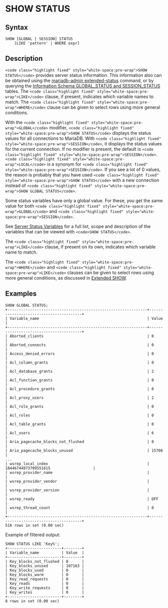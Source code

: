 
# SHOW STATUS

## Syntax


```
SHOW [GLOBAL | SESSION] STATUS
    [LIKE 'pattern' | WHERE expr]
```

## Description


`<code class="highlight fixed" style="white-space:pre-wrap">SHOW STATUS</code>` provides server status information. This
information also can be obtained using the [mariadb-admin extended-status](../../../../../clients-and-utilities/mariadb-admin.md) command, or by querying the [Information Schema GLOBAL_STATUS and SESSION_STATUS](../system-tables/information-schema/information-schema-tables/information-schema-global_status-and-session_status-tables.md) tables.
The `<code class="highlight fixed" style="white-space:pre-wrap">LIKE</code>` clause, if present, indicates which variable names
to match. The `<code class="highlight fixed" style="white-space:pre-wrap">WHERE</code>` clause can be given to select rows using
more general conditions.


With the `<code class="highlight fixed" style="white-space:pre-wrap">GLOBAL</code>` modifier, `<code class="highlight fixed" style="white-space:pre-wrap">SHOW STATUS</code>`
displays the status values for all connections to MariaDB. With
`<code class="highlight fixed" style="white-space:pre-wrap">SESSION</code>`, it displays the status values
for the current connection. If no modifier is present, the default is
 `<code class="highlight fixed" style="white-space:pre-wrap">SESSION</code>`. `<code class="highlight fixed" style="white-space:pre-wrap">LOCAL</code>` is a synonym for
 `<code class="highlight fixed" style="white-space:pre-wrap">SESSION</code>`. If you see a lot of 0 values, the reason is probably that you have used `<code class="highlight fixed" style="white-space:pre-wrap">SHOW STATUS</code>` with a new connection instead of `<code class="highlight fixed" style="white-space:pre-wrap">SHOW GLOBAL STATUS</code>`.


Some status variables have only a global value. For these, you get the
same value for both `<code class="highlight fixed" style="white-space:pre-wrap">GLOBAL</code>` and `<code class="highlight fixed" style="white-space:pre-wrap">SESSION</code>`.


See [Server Status Variables](../../../../../server-usage/replication-cluster-multi-master/optimization-and-tuning/system-variables/server-status-variables.md) for a full list, scope and description of the variables that can be viewed with `<code>SHOW STATUS</code>`.


The `<code class="highlight fixed" style="white-space:pre-wrap">LIKE</code>` clause, if present on its own, indicates which variable name to match.


The `<code class="highlight fixed" style="white-space:pre-wrap">WHERE</code>` and `<code class="highlight fixed" style="white-space:pre-wrap">LIKE</code>` clauses can be given to select rows using more general conditions, as discussed in [Extended SHOW](extended-show.md).


## Examples


```
SHOW GLOBAL STATUS;
+--------------------------------------------------------------+----------------------------------------+
| Variable_name                                                | Value                                  |
+--------------------------------------------------------------+----------------------------------------+
| Aborted_clients                                              | 0                                      |
| Aborted_connects                                             | 0                                      |
| Access_denied_errors                                         | 0                                      |
| Acl_column_grants                                            | 0                                      |
| Acl_database_grants                                          | 2                                      |
| Acl_function_grants                                          | 0                                      |
| Acl_procedure_grants                                         | 0                                      |
| Acl_proxy_users                                              | 2                                      |
| Acl_role_grants                                              | 0                                      |
| Acl_roles                                                    | 0                                      |
| Acl_table_grants                                             | 0                                      |
| Acl_users                                                    | 6                                      |
| Aria_pagecache_blocks_not_flushed                            | 0                                      |
| Aria_pagecache_blocks_unused                                 | 15706                                  |
...
| wsrep_local_index                                            | 18446744073709551615                   |
| wsrep_provider_name                                          |                                        |
| wsrep_provider_vendor                                        |                                        |
| wsrep_provider_version                                       |                                        |
| wsrep_ready                                                  | OFF                                    |
| wsrep_thread_count                                           | 0                                      |
+--------------------------------------------------------------+----------------------------------------+
516 rows in set (0.00 sec)
```

Example of filtered output:


```
SHOW STATUS LIKE 'Key%';
+------------------------+--------+
| Variable_name          | Value  |
+------------------------+--------+
| Key_blocks_not_flushed | 0      |
| Key_blocks_unused      | 107163 |
| Key_blocks_used        | 0      |
| Key_blocks_warm        | 0      |
| Key_read_requests      | 0      |
| Key_reads              | 0      |
| Key_write_requests     | 0      |
| Key_writes             | 0      |
+------------------------+--------+
8 rows in set (0.00 sec)
```
